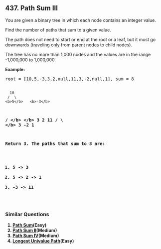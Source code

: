## 437. Path Sum III

<p>You are given a binary tree in which each node contains an integer value.</p>

<p>Find the number of paths that sum to a given value.</p>

<p>The path does not need to start or end at the root or a leaf, but it must go downwards
(traveling only from parent nodes to child nodes).</p>

<p>The tree has no more than 1,000 nodes and the values are in the range -1,000,000 to 1,000,000.

<p><b>Example:</b>
<pre>
root = [10,5,-3,3,2,null,11,3,-2,null,1], sum = 8

      10
     /  \
    <b>5</b>   <b>-3</b>
   <b>/</b> <b>\</b>    <b>\</b>
  <b>3</b>   <b>2</b>   <b>11</b>
 / \   <b>\</b>
3  -2   <b>1</b>

Return 3. The paths that sum to 8 are:

1.  5 -> 3
2.  5 -> 2 -> 1
3. -3 -> 11
</pre>
</p>

### Similar Questions
  1. [Path Sum](https://github.com/openset/leetcode/tree/master/solution/path-sum)(Easy)
  1. [Path Sum II](https://github.com/openset/leetcode/tree/master/solution/path-sum-ii)(Medium)
  1. [Path Sum IV](https://github.com/openset/leetcode/tree/master/solution/path-sum-iv)(Medium)
  1. [Longest Univalue Path](https://github.com/openset/leetcode/tree/master/solution/longest-univalue-path)(Easy)
